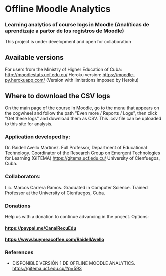 # Offline Moodle Analytics
### Learning analytics of course logs in Moodle (Analíticas de aprendizaje a partor de los registros de Moodle)
This project is under development and open for collaboration

## Available versions
For users from the Ministry of Higher Education of Cuba: http://moodlestats.ucf.edu.cu/
Heroku version: https://moodle-py.herokuapp.com/ (Version with limitations imposed by Heroku)

   
## Where to download the CSV logs
On the main page of the course in Moodle, go to the menu that appears on the cogwheel and follow the path "Even more / Reports / Logs", then click "Get these logs" and download them as CSV. This .csv file can be uploaded to this site for analysis.
   
### Application developed by:
Dr. Raidell Avello Martínez. Full Professor, Department of Educational Technology. Coordinator of the Research Group on Emergent Technologies for Learning (GITEMA) https://gitema.ucf.edu.cu/ University of Cienfuegos, Cuba.

### Collaborators:
Lic. Marcos Carrera Ramos. Graduated in Computer Science. Trained Professor at the University of Cienfuegos, Cuba.

### Donations
Help us with a donation to continue advancing in the project. Options:
#### https://paypal.me/CanalRecuEdu
#### https://www.buymeacoffee.com/RaidellAvello

### References

 - DISPONIBLE VERSIÓN 1 DE OFFLINE MOODLE ANALYTICS. https://gitema.ucf.edu.cu/?p=593

